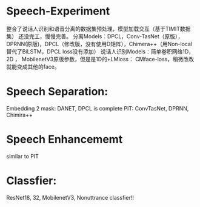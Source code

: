 # Speech-Experiment
整合了说话人识别和语音分离的数据集预处理，模型加载交互（基于TIMIT数据集）
还没完工，慢慢完善。
分离Models：DPCL，Conv-TasNet（原版），DPRNN(原版)，DPCL（修改版，没有使用D矩阵），Chimera++（用Non-local替代了BiLSTM，DPCL loss没有添加）
说话人识别Models：简单卷积网络1D，2D ， MobilenetV3原版参数，但是是1D的+LMloss： CMface-loss，稍微改改就能变成其他的face。

# Speech Separation:
Embedding 2 mask: DANET, DPCL is complete
PIT: ConvTasNet, DPRNN, Chimira++

# Speech Enhancememt
similar to PIT

# Classfier:
ResNet18, 32, MobilenetV3, Nonuttrance classfier!!
